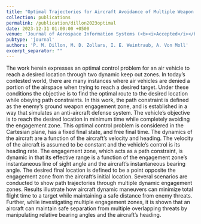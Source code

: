 ```yaml
---
title: "Optimal Trajectories for Aircraft Avoidance of Multiple Weapon Engagement Zones"
collection: publications
permalink: /publication/dillon2023optimal
date: 2023-12-31 01:00:00 +0500
venue: 'Journal of Aerospace Information Systems (<b><i>Accepted</i></b>)'
pubtype: 'journal'
authors: 'P. M. Dillon, M. D. Zollars, I. E. Weintraub, A. Von Moll'
excerpt_separator: ""
---
```

The work herein expresses an optimal control problem for an air vehicle to reach a desired location through two dynamic keep out zones. In today’s contested world, there are many instances where air vehicles are denied a portion of the airspace when trying to reach a desired target. Under these conditions the objective is to find the optimal route to the desired location while obeying path constraints. In this work, the path constraint is defined as the enemy’s ground weapon engagement zone, and is established in a way that simulates an anti-aircraft defense system. The vehicle’s objective is to reach the desired location in minimum time while completely avoiding the engagement zone. This optimal control problem is considered in the Cartesian plane, has a fixed final state, and free final time. The dynamics of the aircraft are a function of the aircraft’s velocity and heading. The velocity of the aircraft is assumed to be constant and the vehicle’s control is its heading rate. The engagement zone, which acts as a path constraint, is dynamic in that its effective range is a function of the engagement zone’s instantaneous line of sight angle and the aircraft’s instantaneous bearing angle. The desired final location is defined to be a point opposite the engagement zone from the aircraft’s initial location. Several scenarios are conducted to show path trajectories through multiple dynamic engagement zones. Results illustrate how aircraft dynamic maneuvers can minimize total flight time to a target while maintaining a safe distance from enemy threats. Further, while investigating multiple engagement zones, it is shown that an aircraft can maintain safe separation from multiple overlapping threats by manipulating relative bearing angles and the aircraft’s heading.
